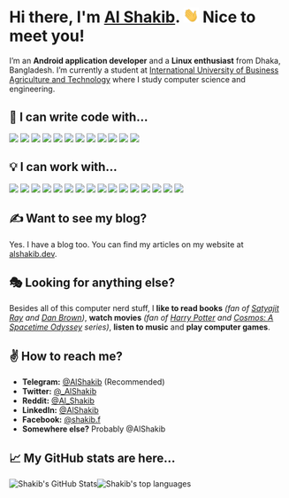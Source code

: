 # Hi there, I'm [Al Shakib](https://alshakib.dev). <img src="https://raw.githubusercontent.com/AlShakib/AlShakib/master/assets/wave.gif" width="28px"> Nice to meet you!

I’m an **Android application developer** and a **Linux enthusiast** from Dhaka, Bangladesh. I’m currently a student at [International University of Business Agriculture and Technology](https://iubat.edu) where I study computer science and engineering.

## :muscle: I can write code with...

<div align="left">
  <img src="https://img.shields.io/badge/java-%233F51B5.svg?&style=for-the-badge&logo=java&logoColor=white">
  <img src="https://img.shields.io/badge/shell_script-%23673AB7.svg?&style=for-the-badge&logo=gnu-bash&logoColor=white">
  <img src="https://img.shields.io/badge/javascript-%239C27B0.svg?&style=for-the-badge&logo=javascript&logoColor=white">
  <img src="https://img.shields.io/badge/jquery-%234285F4.svg?&style=for-the-badge&logo=jquery&logoColor=white">
  <img src="https://img.shields.io/badge/html5-%23039BE5.svg?&style=for-the-badge&logo=html5&logoColor=white">
  <img src="https://img.shields.io/badge/css3-%230097A7.svg?&style=for-the-badge&logo=css3&logoColor=white">
  <img src="https://img.shields.io/badge/php-%23009688.svg?&style=for-the-badge&logo=php&logoColor=white">
  <img src="https://img.shields.io/badge/python-%230F9D58.svg?&style=for-the-badge&logo=python&logoColor=white">
  <img src="https://img.shields.io/badge/c-%23689F38.svg?&style=for-the-badge&logo=c&logoColor=white">
  <img src="https://img.shields.io/badge/c++-%23EF6C00.svg?&style=for-the-badge&logo=c%2B%2B&ogoColor=white">
  <img src="https://img.shields.io/badge/c%23-%23DB4437.svg?&style=for-the-badge&logo=c-sharp&logoColor=white">
  <img src="https://img.shields.io/badge/markdown-%23E91E63.svg?&style=for-the-badge&logo=markdown&logoColor=white">
</div>

## :bulb: I can work with...

<div align="left">
  <img src="https://img.shields.io/badge/linux-%23FF5722.svg?&style=for-the-badge&logo=linux&logoColor=white">
  <img src="https://img.shields.io/badge/git-%23DB4437.svg?&style=for-the-badge&logo=git&logoColor=white">
  <img src="https://img.shields.io/badge/github-%23E91E63.svg?&style=for-the-badge&logo=github&logoColor=white">
  <img src="https://img.shields.io/badge/gitlab-%239C27B0.svg?&style=for-the-badge&logo=gitlab&logoColor=white">
  <img src="https://img.shields.io/badge/android%20sdk-%23673AB7.svg?&style=for-the-badge&logo=android&logoColor=white">
  <img src="https://img.shields.io/badge/firebase-%233F51B5.svg?&style=for-the-badge&logo=firebase&logoColor=white">
  <img src="https://img.shields.io/badge/material%20ui-%234285F4.svg?&style=for-the-badge&logo=material-ui&logoColor=white">
  <img src ="https://img.shields.io/badge/sqlite-%23039BE5.svg?&style=for-the-badge&logo=sqlite&logoColor=white">
  <img src="https://img.shields.io/badge/mysql-%230097A7.svg?&style=for-the-badge&logo=mysql&logoColor=white">
  <img src ="https://img.shields.io/badge/MongoDB-%23009688.svg?&style=for-the-badge&logo=mongodb&logoColor=white">
  <img src="https://img.shields.io/badge/docker-%230F9D58.svg?&style=for-the-badge&logo=docker&logoColor=white">
  <img src="https://img.shields.io/badge/Google%20Cloud-%23689F38.svg?&style=for-the-badge&logo=google-cloud&logoColor=white">
  <img src="https://img.shields.io/badge/heroku-%23EF6C00.svg?&style=for-the-badge&logo=heroku&logoColor=white">
  <img src="https://img.shields.io/badge/hugo-%23FF5722.svg?&style=for-the-badge&logo=hugo&logoColor=white">
  <img src="https://img.shields.io/badge/apache-%23757575.svg?&style=for-the-badge&logo=apache&logoColor=white">
  <img src="https://img.shields.io/badge/bootstrap-%23563D7C.svg?&style=for-the-badge&logo=bootstrap&logoColor=white">
</div>

## :writing_hand: Want to see my blog?

Yes. I have a blog too. You can find my articles on my website at [alshakib.dev](https://alshakib.dev).

## :performing_arts: Looking for anything else?

Besides all of this computer nerd stuff, I **like to read books** *(fan of [Satyajit Ray](https://en.wikipedia.org/wiki/Satyajit_Ray) and [Dan Brown](https://en.wikipedia.org/wiki/Dan_Brown))*, **watch movies** *(fan of [Harry Potter](https://en.wikipedia.org/wiki/Harry_Potter) and [Cosmos: A Spacetime Odyssey](https://en.wikipedia.org/wiki/Cosmos:_A_Spacetime_Odyssey) series)*, **listen to music** and **play computer games**.

## :v: How to reach me?

- **Telegram:** [@AlShakib](https://t.me/AlShakib) (Recommended)
- **Twitter:** [@_AlShakib](https://twitter.com/_alshakib)
- **Reddit:** [@Al_Shakib](https://www.reddit.com/u/al_shakib)
- **LinkedIn:** [@AlShakib](https://www.linkedin.com/in/alshakib)
- **Facebook:** [@shakib.f](https://www.facebook.com/shakib.f)
- **Somewhere else?** Probably @AlShakib

## :chart_with_upwards_trend: My GitHub stats are here...

<div align="center">
  <a href="https://github.com/AlShakib">
    <img align="left" src="https://github-readme-stats.vercel.app/api?username=AlShakib&count_private=true&include_all_commits=true&show_icons=true&line_height=27" alt="Shakib's GitHub Stats" />
  </a>
  <a href="https://github.com/AlShakib">
    <img align="left" src="https://github-readme-stats.vercel.app/api/top-langs/?username=AlShakib&hide=javascript,css,html,php" alt="Shakib's top languages" />
  </a>
</div>
